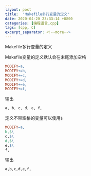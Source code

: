 ```yaml
---
layout: post
title:  "Makefile多行变量的定义"
date: 2020-04-20 23:33:14 +0800
categories: [编程语言,cpp]
tags: [cpp, C]
excerpt_separator: <!--more-->
---
```


Makefile多行变量的定义

<!--more-->

Makefile变量的定义默认会在末尾添加空格

```Makefile
MODIFY=a,
MODIFY+=b,
MODIFY+=c,
MODIFY+=d,
MODIFY+=e,
MODIFY+=f,
```
输出
```bash
a, b, c, d, e, f,
```

定义不带空格的变量可以使用`$`
```Makefile
MODIFY=a,
b,$\
c,$\
d,$\
e,$\
f,
```

输出
```bash
a,b,c,d,e,f,
```
